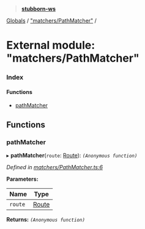 > **[stubborn-ws](../README.md)**

[Globals](../globals.md) / ["matchers/PathMatcher"](_matchers_pathmatcher_.md) /

# External module: "matchers/PathMatcher"

### Index

#### Functions

* [pathMatcher](_matchers_pathmatcher_.md#pathmatcher)

## Functions

###  pathMatcher

▸ **pathMatcher**(`route`: [Route](../classes/_route_.route.md)): *`(Anonymous function)`*

*Defined in [matchers/PathMatcher.ts:6](https://github.com/ybonnefond/stubborn/blob/dd66099/src/matchers/PathMatcher.ts#L6)*

**Parameters:**

Name | Type |
------ | ------ |
`route` | [Route](../classes/_route_.route.md) |

**Returns:** *`(Anonymous function)`*